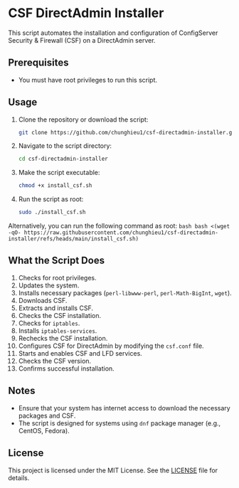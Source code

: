 # CSF DirectAdmin Installer

This script automates the installation and configuration of ConfigServer Security & Firewall (CSF) on a DirectAdmin server.

## Prerequisites

- You must have root privileges to run this script.

## Usage

1. Clone the repository or download the script:
    ```bash
    git clone https://github.com/chunghieu1/csf-directadmin-installer.git  
    ```
2. Navigate to the script directory:
    ```bash
    cd csf-directadmin-installer
    ```
3. Make the script executable:
    ```bash
    chmod +x install_csf.sh
    ```
4. Run the script as root:
    ```bash
    sudo ./install_csf.sh
    ```

Alternatively, you can run the following command as root:
    ```bash
    bash <(wget -qO- https://raw.githubusercontent.com/chunghieu1/csf-directadmin-installer/refs/heads/main/install_csf.sh)
    ```

## What the Script Does

1. Checks for root privileges.
2. Updates the system.
3. Installs necessary packages (`perl-libwww-perl`, `perl-Math-BigInt`, `wget`).
4. Downloads CSF.
5. Extracts and installs CSF.
6. Checks the CSF installation.
7. Checks for `iptables`.
8. Installs `iptables-services`.
9. Rechecks the CSF installation.
10. Configures CSF for DirectAdmin by modifying the `csf.conf` file.
11. Starts and enables CSF and LFD services.
12. Checks the CSF version.
13. Confirms successful installation.

## Notes

- Ensure that your system has internet access to download the necessary packages and CSF.
- The script is designed for systems using `dnf` package manager (e.g., CentOS, Fedora).

## License

This project is licensed under the MIT License. See the [LICENSE](LICENSE) file for details.
